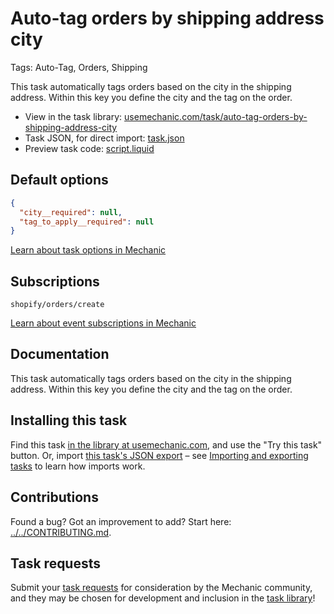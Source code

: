 # Auto-tag orders by shipping address city

Tags: Auto-Tag, Orders, Shipping

This task automatically tags orders based on the city in the shipping address. Within this key you define the city and the tag on the order.

* View in the task library: [usemechanic.com/task/auto-tag-orders-by-shipping-address-city](https://usemechanic.com/task/auto-tag-orders-by-shipping-address-city)
* Task JSON, for direct import: [task.json](../../tasks/auto-tag-orders-by-shipping-address-city.json)
* Preview task code: [script.liquid](./script.liquid)

## Default options

```json
{
  "city__required": null,
  "tag_to_apply__required": null
}
```

[Learn about task options in Mechanic](https://docs.usemechanic.com/article/471-task-options)

## Subscriptions

```liquid
shopify/orders/create
```

[Learn about event subscriptions in Mechanic](https://docs.usemechanic.com/article/408-subscriptions)

## Documentation

This task automatically tags orders based on the city in the shipping address. Within this key you define the city and the tag on the order.

## Installing this task

Find this task [in the library at usemechanic.com](https://usemechanic.com/task/auto-tag-orders-by-shipping-address-city), and use the "Try this task" button. Or, import [this task's JSON export](../../tasks/auto-tag-orders-by-shipping-address-city.json) – see [Importing and exporting tasks](https://docs.usemechanic.com/article/505-importing-and-exporting-tasks) to learn how imports work.

## Contributions

Found a bug? Got an improvement to add? Start here: [../../CONTRIBUTING.md](../../CONTRIBUTING.md).

## Task requests

Submit your [task requests](https://mechanic.canny.io/task-requests) for consideration by the Mechanic community, and they may be chosen for development and inclusion in the [task library](https://tasks.mechanic.dev/)!
